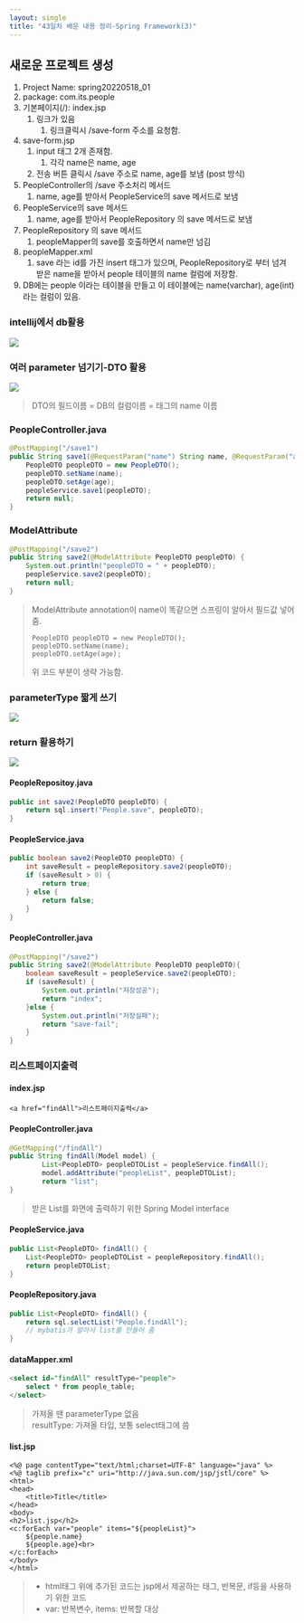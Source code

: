 ```yaml
---
layout: single
title: "43일차 배운 내용 정리-Spring Framework(3)"
---
```


## 새로운 프로젝트 생성
 1. Project Name: spring20220518_01
 2. package: com.its.people
 3. 기본페이지(/): index.jsp
     1. 링크가 있음
         1. 링크클릭시 /save-form 주소를 요청함. 
 4. save-form.jsp
     1. input 태그 2개 존재함. 
         1. 각각 name은 name, age
     2. 전송 버튼 클릭시 /save 주소로 name, age를 보냄 (post 방식)
 5. PeopleController의 /save 주소처리 메서드 
     1. name, age를 받아서 PeopleService의 save 메서드로 보냄 
 6. PeopleService의 save 메서드 
     1. name, age를 받아서 PeopleRepository 의 save 메서드로 보냄 
 7. PeopleRepository 의 save 메서드 
     1. peopleMapper의 save를 호출하면서 name만 넘김 
 8. peopleMapper.xml
     1. save 라는 id를 가진 insert 태그가 있으며, PeopleRepository로 부터 넘겨 받은 name을 받아서 people 테이블의 name 컬럼에 저장함. 
 9. DB에는 people 이라는 테이블을 만들고 이 테이블에는 name(varchar), age(int)라는 컬럼이 있음.

### intellij에서 db활용
<img src="..\assets\images\2022-05-18-1110.excalidraw.svg">

### 여러 parameter 넘기기-DTO 활용
<img src="..\assets\images\2022-05-18-1111.excalidraw.svg">

>DTO의 필드이름 = DB의 컬럼이름 = 태그의 name 이름

### PeopleController.java
```java
@PostMapping("/save1")
public String save1(@RequestParam("name") String name, @RequestParam("age") int age) {
    PeopleDTO peopleDTO = new PeopleDTO();
    peopleDTO.setName(name);
    peopleDTO.setAge(age);
    peopleService.save1(peopleDTO);
    return null;
}
```

### ModelAttribute
```java
@PostMapping("/save2")
public String save2(@ModelAttribute PeopleDTO peopleDTO) {
    System.out.println("peopleDTO = " + peopleDTO);
    peopleService.save2(peopleDTO);
    return null;
}
```
> ModelAttribute annotation이 name이 똑같으면 스프링이 알아서 필드값 넣어줌.
>```
>PeopleDTO peopleDTO = new PeopleDTO();
>peopleDTO.setName(name);  
>peopleDTO.setAge(age);  
>```
>위 코드 부분이 생략 가능함.

### parameterType 짧게 쓰기
<img src="..\assets\images\2022-05-18-1255.excalidraw.svg">

### return 활용하기
<img src="..\assets\images\2022-05-18-1256.excalidraw.svg">

#### PeopleRepositoy.java
```java
public int save2(PeopleDTO peopleDTO) {
    return sql.insert("People.save", peopleDTO);
}
```

#### PeopleService.java
```java
public boolean save2(PeopleDTO peopleDTO) {
    int saveResult = peopleRepository.save2(peopleDTO);
    if (saveResult > 0) {
        return true;
    } else {
        return false;
    }
}
```

#### PeopleController.java
```java
@PostMapping("/save2")
public String save2(@ModelAttribute PeopleDTO peopleDTO){ 
    boolean saveResult = peopleService.save2(peopleDTO);
    if (saveResult) {
        System.out.println("저장성공");
        return "index";
    }else {
        System.out.println("저장실패");
        return "save-fail";
    }
}
```

### 리스트페이지출력
#### index.jsp
```
<a href="findAll">리스트페이지출력</a>
```

#### PeopleController.java
```java
@GetMapping("/findAll")
public String findAll(Model model) {
        List<PeopleDTO> peopleDTOList = peopleService.findAll();
        model.addAttribute("peopleList", peopleDTOList);
        return "list";
}
```
> 받은 List를 화면에 출력하기 위한 Spring Model interface

#### PeopleService.java
```java
public List<PeopleDTO> findAll() {
    List<PeopleDTO> peopleDTOList = peopleRepository.findAll();
    return peopleDTOList;
}
```

#### PeopleRepository.java
```java
public List<PeopleDTO> findAll() {
    return sql.selectList("People.findAll");
    // mybatis가 알아서 list를 만들어 줌
}
```

#### dataMapper.xml
```sql
<select id="findAll" resultType="people">
    select * from people_table;
</select>
```
>가져올 땐 parameterType 없음  
resultType: 가져올 타입, 보통 select태그에 씀

#### list.jsp
```
<%@ page contentType="text/html;charset=UTF-8" language="java" %>
<%@ taglib prefix="c" uri="http://java.sun.com/jsp/jstl/core" %>
<html>
<head>
    <title>Title</title>
</head>
<body>
<h2>list.jsp</h2>
<c:forEach var="people" items="${peopleList}">
    ${people.name}
    ${people.age}<br>
</c:forEach>
</body>
</html>
```
>- html태그 위에 추가된 코드는 jsp에서 제공하는 태그, 반복문, if등을 사용하기 위한 코드
>- var: 반복변수, items: 반복할 대상


